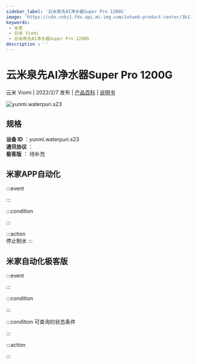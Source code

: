 ```yaml
---
sidebar_label: '云米泉先AI净水器Super Pro 1200G'
image: 'https://cdn.cnbj1.fds.api.mi-img.com/iotweb-product-center/3b115e56664a7b15f29a9e77a7474560_1641459315086.png?GalaxyAccessKeyId=AKVGLQWBOVIRQ3XLEW&Expires=9223372036854775807&Signature=OYUUIgBSkHGjuNdB0//rjJVQllk='
keywords: 
 - 米家
 - 云米 Viomi
 - 云米泉先AI净水器Super Pro 1200G
description : ''
---
```

# 云米泉先AI净水器Super Pro 1200G

云米 Viomi | 2022/2/7 发布 | [产品百科](https://home.mi.com/webapp/content/baike/product/index.html?model=yunmi.waterpuri.s23/) | [说明书](https://home.mi.com/views/introduction.html?model=yunmi.waterpuri.s23&region=cn)

![yunmi.waterpuri.s23](https://cdn.cnbj1.fds.api.mi-img.com/iotweb-product-center/3b115e56664a7b15f29a9e77a7474560_1641459315086.png?GalaxyAccessKeyId=AKVGLQWBOVIRQ3XLEW&Expires=9223372036854775807&Signature=OYUUIgBSkHGjuNdB0//rjJVQllk=)

## 规格  
> 
**设备 ID** ：yunmi.waterpuri.s23  
**通讯协议** ：  
**极客版**  ： 待补充 


## 米家APP自动化  

:::event  

:::

:::condition  

:::

:::action   
停止制水
:::

## 米家自动化极客版  

:::event  

:::

:::condition  

:::

:::condition 可查询的状态条件  

:::

:::action  

:::

        
